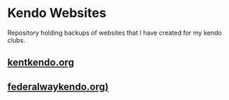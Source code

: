 # Kendo Websites
Repository holding backups of websites that I have created for my kendo clubs.

## [kentkendo.org](kentkendo.org)

## [federalwaykendo.org)](federalwaykendo.org)
